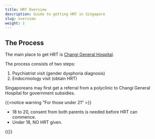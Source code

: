 ```yaml
---
title: HRT Overview
description: Guide to getting HRT in Singapore
slug: overview
weight: 1
---
```


## The Process

The main place to get HRT is [Changi General Hospital](https://www.cgh.com.sg/).

The process consists of two steps:

1. Psychiatrist visit (gender dysphoria diagnosis)
1. Endocrinology visit (obtain HRT)

Singaporeans may first get a referral from a polyclinic to Changi General Hospital for government subsidies.

{{<notice warning "For those under 21" >}}

- 18 to 20, consent from both parents is needed before HRT can commence.
- Under 18, NO HRT given.

{{</notice>}}
